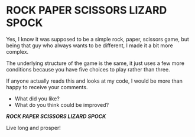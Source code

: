 # ROCK PAPER SCISSORS LIZARD SPOCK

Yes, I know it was supposed to be a simple rock, paper, scissors game, but being that guy who always wants to be different, I made it a bit more complex.

The underlying structure of the game is the same, it just uses a few more conditions because you have five choices to play rather than three. 

If anyone actually reads this and looks at my code, I would be more than happy to receive your comments. 

* What did you like? 
* What do you think could be improved?

***ROCK PAPER SCISSORS LIZARD SPOCK***

Live long and prosper!
